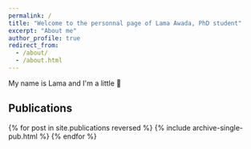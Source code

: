 ```yaml
---
permalink: /
title: "Welcome to the personnal page of Lama Awada, PhD student"
excerpt: "About me"
author_profile: true
redirect_from: 
  - /about/
  - /about.html
---
```


My name is Lama and I'm a little 💩


Publications
------
<style style="text/css">
  	.hoverTable{
		width:100%; 
		border-collapse:collapse; 
		border: 0px;
	}
	.hoverTable td{ 
		padding:7px; border:#4e95f4 0px solid;
	}
	/* Define the default color for all the table rows */
	.hoverTable tr{
		background: #ffffff;
	}
	/* Define the hover highlight color for the table row */
    .hoverTable tr:hover {
          background-color: #f7f7f7;
    }
</style>

<table class="hoverTable">
  <col style="width:70%">
  <col style="width:30%">
  {% for post in site.publications reversed %}
    {% include archive-single-pub.html %}
  {% endfor %}
</table>
